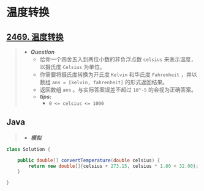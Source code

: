 # 温度转换

## [2469. 温度转换](https://leetcode.cn/problems/convert-the-temperature/)

> - ***Question***
>   - 给你一个四舍五入到两位小数的非负浮点数 `celsius` 来表示温度，以摄氏度 `Celsius` 为单位。
>   - 你需要将摄氏度转换为开氏度 `Kelvin` 和华氏度 `Fahrenheit` ，并以数组 `ans = [kelvin, fahrenheit]` 的形式返回结果。
>   - 返回数组 `ans` 。与实际答案误差不超过 `10^-5` 的会视为正确答案。
>   - ***tips:***
>     - `0 <= celsius <= 1000`

## Java

> - ***模拟***

```java
class Solution {

    public double[] convertTemperature(double celsius) {
        return new double[]{celsius + 273.15, celsius * 1.80 + 32.00};
    }

}
```
